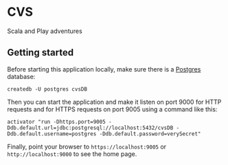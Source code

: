 # CVS
Scala and Play adventures

## Getting started

Before starting this application locally, make sure there is a [Postgres](http://www.postgresql.org/) database:

    createdb -U postgres cvsDB

Then you can start the application and make it listen on port 9000 for HTTP requests and for HTTPS requests on port 9005 using a command like this:

    activator "run -Dhttps.port=9005 -Ddb.default.url=jdbc:postgresql://localhost:5432/cvsDB -Ddb.default.username=postgres -Ddb.default.password=verySecret"

Finally, point your browser to `https://localhost:9005` or `http://localhost:9000` to see the home page.
